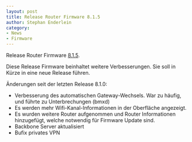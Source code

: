 ```yaml
---
layout: post
title: Release Router Firmware 8.1.5
author: Stephan Enderlein
category:
- News
- Firmware
---
```

Release Router Firmware [8.1.5](https://download.freifunk-dresden.de/firmware/latest/).

Diese Release Firmware beinhaltet weitere Verbesserungen. Sie soll in Kürze in
eine neue Release führen.

Änderungen seit der letzten Release 8.1.0:
- Verbesserung des automatischen Gateway-Wechsels. War zu häufig, und führte zu Unterbrechungen (bmxd)
- Es werden mehr Wifi-Kanal-Informationen in der Oberfläche angezeigt.
- Es wurden weitere Router aufgenommen und Router Informationen hinzugefügt, welche notwendig
  für Firmware Update sind.
- Backbone Server aktualisiert
- Bufix privates VPN
